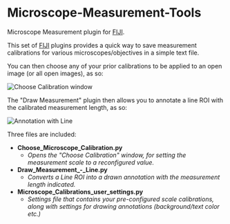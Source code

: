 # Microscope-Measurement-Tools
Microscope Measurement plugin for [FIJI](http://fiji.sc).

This set of [FIJI](http://fiji.sc) plugins provides a quick way to save measurement calibrations for various microscopes/objectives in a simple text file.

You can then choose any of your prior calibrations to be applied to an open image (or all open images), as so: 

![Choose Calibration window][MMT-Choose-Cal-Pic]


The "Draw Measurement" plugin then allows you to annotate a line ROI with the calibrated measurement length, as so: 

![Annotation with Line][MMT-Annot-Line-Pic]


Three files are included:

+ **Choose_Microscope_Calibration.py**
  + *Opens the "Choose Calibration" window, for setting the measurement scale to a reconfigured value.*
+ **Draw_Measurement_-_Line.py**
  + *Converts a Line ROI into a drawn annotation with the measurement length indicated.*
+ **Microscope_Calibrations_user_settings.py**
  + *Settings file that contains your pre-configured scale calibrations, along with settings for drawing annotations (background/text color etc.)*



[MMT-Choose-Cal-Pic]: http://fiji.sc/_images/c/cd/Microscope_Meas_Tools_-_Choose_Calibration_01.png
[MMT-Annot-Line-Pic]: http://fiji.sc/_images/f/f4/Microscope_Meas_Tools_-_Draw_Meas_Line.png
